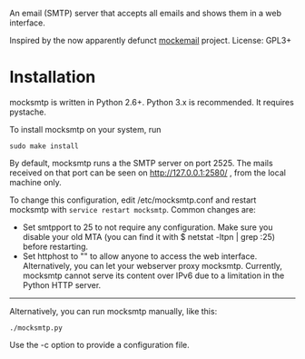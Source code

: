 An email (SMTP) server that accepts all emails and shows them in a web interface.

Inspired by the now apparently defunct [mockemail](http://mockemail.sourceforge.net/) project.
License: GPL3+

Installation
============

mocksmtp is written in Python 2.6+. Python 3.x is recommended. It requires pystache.

To install mocksmtp on your system, run

    sudo make install

By default, mocksmtp runs a the SMTP server on port 2525. The mails received on that port can be seen on http://127.0.0.1:2580/ , from the local machine only.

To change this configuration, edit /etc/mocksmtp.conf and restart mocksmtp with `service restart mocksmtp`. Common changes are:

* Set smtpport to 25 to not require any configuration. Make sure you disable your old MTA (you can find it with $ netstat -ltpn | grep :25) before restarting.
* Set httphost to "" to allow anyone to access the web interface. Alternatively, you can let your webserver proxy mocksmtp. Currently, mocksmtp cannot serve its content over IPv6 due to a limitation in the Python HTTP server.

-----

Alternatively, you can run mocksmtp manually, like this:

    ./mocksmtp.py

Use the -c option to provide a configuration file.
